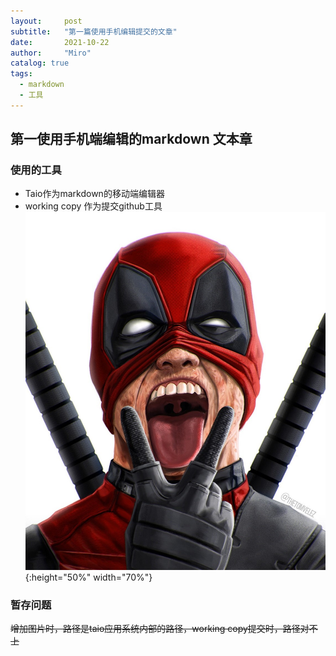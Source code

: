 ```yaml
---
layout:     post
subtitle:   "第一篇使用手机编辑提交的文章"
date:       2021-10-22
author:     "Miro"
catalog: true
tags:
  - markdown
  - 工具
---
```


## 第一使用手机端编辑的markdown 文本章
### 使用的工具
- Taio作为markdown的移动端编辑器
- working copy 作为提交github工具![](/img/in-post/post-markdown-editor/IMG_1.jpeg){:height="50%" width="70%"} 

### 暂存问题
~~增加图片时，路径是taio应用系统内部的路径，working copy提交时，路径对不上~~
